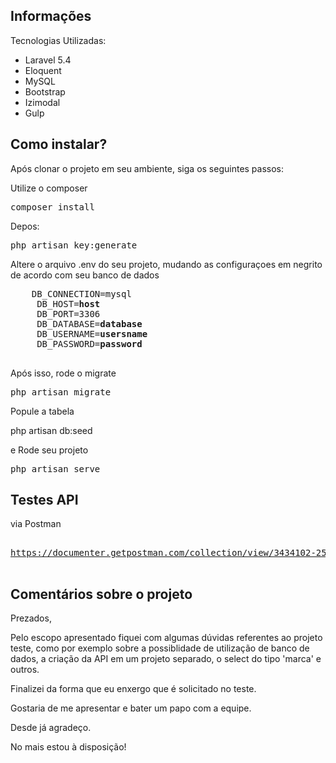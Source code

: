 
## Informações
Tecnologias Utilizadas:
- Laravel 5.4
- Eloquent
- MySQL
- Bootstrap
- Izimodal
- Gulp


## Como instalar?

Após clonar o projeto em seu ambiente, siga os seguintes passos:

Utilize o composer  
<pre>
composer install
</pre>

Depos:
<pre>
php artisan key:generate
</pre>


<p>Altere o arquivo .env do seu projeto, mudando as configuraçoes em negrito de acordo com seu banco de dados</p>


<pre>
    DB_CONNECTION=mysql
     DB_HOST=<b>host</b>
     DB_PORT=3306
     DB_DATABASE=<b>database</b>
     DB_USERNAME=<b>usersname</b>
     DB_PASSWORD=<b>password</b>
     </pre>

Após isso, rode o migrate

<pre>
php artisan migrate
</pre>

Popule a tabela
<p>
php artisan db:seed
</p>

e Rode seu projeto

<pre>
php artisan serve
</pre>



## Testes API

via Postman
<pre>

<a href=https://documenter.getpostman.com/collection/view/3434102-2599c12a-393a-d1f3-ce74-e456c1619500">https://documenter.getpostman.com/collection/view/3434102-2599c12a-393a-d1f3-ce74-e456c1619500</a>

</pre>



## Comentários sobre o projeto

Prezados, 

Pelo escopo apresentado fiquei com algumas dúvidas referentes ao projeto teste, como por exemplo sobre a possiblidade de utilização de banco de dados, a criação da API em um projeto separado, o select do tipo 'marca' e outros. 

Finalizei da forma que eu enxergo que é solicitado no teste. 

Gostaria de me apresentar e bater um papo com a equipe. 

Desde já agradeço. 

No mais estou à disposição!